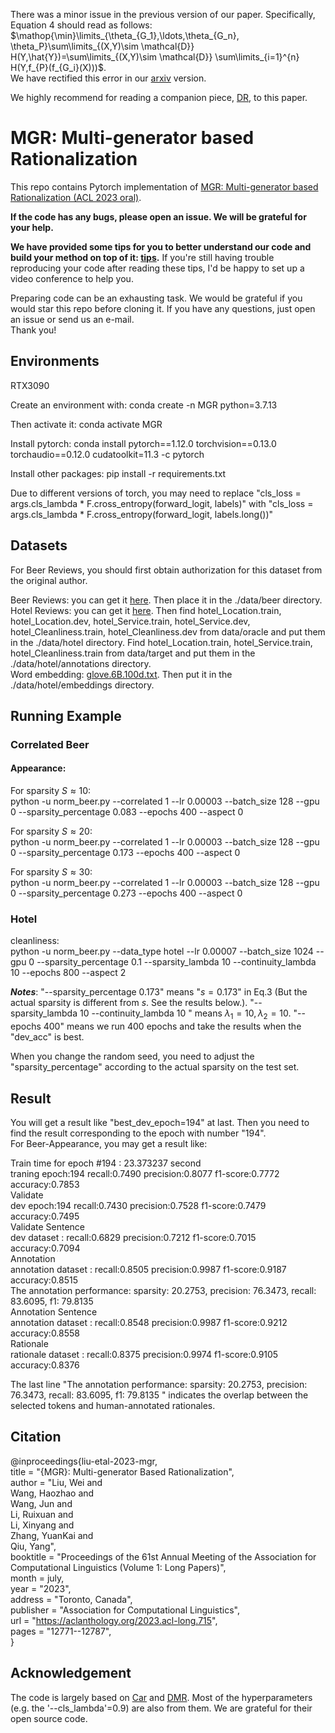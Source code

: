 There was a minor issue in the previous version of our paper. Specifically, Equation 4 should read as follows: $\mathop{\min}\limits_{\theta_{G_1},\ldots,\theta_{G_n}, \theta_P}\sum\limits_{(X,Y)\sim \mathcal{D}} H(Y,\hat{Y})=\sum\limits_{(X,Y)\sim \mathcal{D}} \sum\limits_{i=1}^{n} H(Y,f_{P}(f_{G_i}(X)))$.  
We have rectified this error in our [arxiv](https://arxiv.org/abs/2305.04492) version.

We highly recommend for reading a companion piece, [DR](https://github.com/jugechengzi/Rationalization-DR), to this paper. 

# MGR: Multi-generator based Rationalization   
This repo contains Pytorch implementation of [MGR: Multi-generator based Rationalization  (ACL 2023 oral)](https://github.com/jugechengzi/Rationalization-MGR/blob/main/acl2023.pdf).  

**If the code has any bugs, please open an issue. We will be grateful for your help.**

**We have provided some tips for you to better understand our code and build your method on top of it: [tips](https://github.com/jugechengzi/Rationalization-MGR/blob/main/tips.pdf).** If you're still having trouble reproducing your code after reading these tips, I'd be happy to set up a video conference to help you.

Preparing code can be an exhausting task. We would be grateful if you would star this repo before cloning it.  If you have any questions, just open an issue or send us an e-mail.      
Thank you! 


## Environments
RTX3090

Create an environment with: conda create -n MGR python=3.7.13

Then activate it: conda activate MGR

Install pytorch: conda install pytorch==1.12.0 torchvision==0.13.0 torchaudio==0.12.0 cudatoolkit=11.3 -c pytorch

Install other packages: pip install -r requirements.txt


Due to different versions of torch, you may need to replace "cls_loss = args.cls_lambda * F.cross_entropy(forward_logit, labels)" with "cls_loss = args.cls_lambda * F.cross_entropy(forward_logit, labels.long())"



## Datasets  
For Beer Reviews, you should first obtain authorization for this dataset from the original author.
 
Beer Reviews: you can get it [here](http://people.csail.mit.edu/taolei/beer/). Then place it in the ./data/beer directory.  
Hotel Reviews: you can get it [here](https://people.csail.mit.edu/yujia/files/r2a/data.zip). 
Then  find hotel_Location.train, hotel_Location.dev, hotel_Service.train, hotel_Service.dev, hotel_Cleanliness.train, hotel_Cleanliness.dev from data/oracle and put them in the ./data/hotel directory. 
Find hotel_Location.train, hotel_Service.train, hotel_Cleanliness.train from data/target and put them in the ./data/hotel/annotations directory.  
Word embedding: [glove.6B.100d.txt](https://nlp.stanford.edu/projects/glove/). Then put it in the ./data/hotel/embeddings directory.


## Running Example  
### Correlated Beer
#### Appearance:  
For sparsity $S\approx 10$:   
python -u norm_beer.py --correlated 1 --lr 0.00003 --batch_size 128 --gpu 0 --sparsity_percentage 0.083 --epochs 400 --aspect 0

For sparsity $S\approx 20$:   
python -u norm_beer.py --correlated 1 --lr 0.00003 --batch_size 128 --gpu 0 --sparsity_percentage 0.173 --epochs 400 --aspect 0

For sparsity $S\approx 30$:   
python -u norm_beer.py --correlated 1 --lr 0.00003 --batch_size 128 --gpu 0 --sparsity_percentage 0.273 --epochs 400 --aspect 0 

### Hotel  
cleanliness:  
python -u norm_beer.py --data_type hotel --lr 0.00007 --batch_size 1024 --gpu 0 --sparsity_percentage 0.1 --sparsity_lambda 10 --continuity_lambda 10 --epochs 800 --aspect 2


**_Notes_**: "--sparsity_percentage 0.173" means "$s=0.173$" in Eq.3 (But the actual sparsity is different from $s$. See the results below.). "--sparsity_lambda 10 --continuity_lambda 10 " means $\lambda_1=10, \lambda_2=10$. "--epochs 400" means we run 400 epochs and take the results when the "dev_acc" is best.  

When you change the random seed, you need to adjust the "sparsity_percentage" according to the actual sparsity on the test set.



## Result
You will get a result like "best_dev_epoch=194" at last. Then you need to find the result corresponding to the epoch with number "194".  
For Beer-Appearance, you may get a result like:  

Train time for epoch #194 : 23.373237 second  
traning epoch:194 recall:0.7490 precision:0.8077 f1-score:0.7772 accuracy:0.7853  
Validate  
dev epoch:194 recall:0.7430 precision:0.7528 f1-score:0.7479 accuracy:0.7495  
Validate Sentence  
dev dataset : recall:0.6829 precision:0.7212 f1-score:0.7015 accuracy:0.7094  
Annotation  
annotation dataset : recall:0.8505 precision:0.9987 f1-score:0.9187 accuracy:0.8515  
The annotation performance: sparsity: 20.2753, precision: 76.3473, recall: 83.6095, f1: 79.8135  
Annotation Sentence  
annotation dataset : recall:0.8548 precision:0.9987 f1-score:0.9212 accuracy:0.8558  
Rationale  
rationale dataset : recall:0.8375 precision:0.9974 f1-score:0.9105 accuracy:0.8376  

The last line "The annotation performance: sparsity: 20.2753, precision: 76.3473, recall: 83.6095, f1: 79.8135 " indicates the overlap between the selected tokens and human-annotated rationales. 


 ## Citation   
 @inproceedings{liu-etal-2023-mgr,  
    title = "{MGR}: Multi-generator Based Rationalization",  
    author = "Liu, Wei  and  
      Wang, Haozhao  and  
      Wang, Jun  and  
      Li, Ruixuan  and  
      Li, Xinyang  and  
      Zhang, YuanKai  and  
      Qiu, Yang",  
    booktitle = "Proceedings of the 61st Annual Meeting of the Association for Computational Linguistics (Volume 1: Long Papers)",  
    month = july,  
    year = "2023",  
    address = "Toronto, Canada",  
    publisher = "Association for Computational Linguistics",  
    url = "https://aclanthology.org/2023.acl-long.715",  
    pages = "12771--12787",  
}  


## Acknowledgement

The code is largely based on [Car](https://github.com/code-terminator/classwise_rationale) and [DMR](https://github.com/kochsnow/distribution-matching-rationality). Most of the hyperparameters (e.g. the '--cls_lambda'=0.9) are also from them. We are grateful for their open source code.


